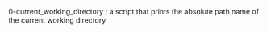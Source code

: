 0-current_working_directory : a script that prints the absolute path name of the current working directory